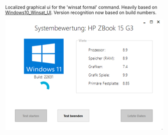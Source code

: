 Localized graphical ui for the 'winsat formal' command.
Heavily based on [Windows10_Winsat_UI](https://github.com/ilkeraksoy/Windows10_Winsat_UI).
Version recognition now based on build numbers.

![alt text](https://github.com/manfred-mueller/WinsatUI/raw/master/Screenshot.jpg)


